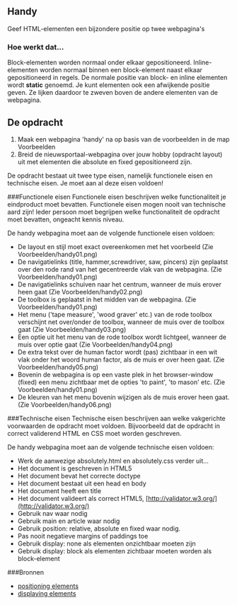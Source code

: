 ## Handy
Geef HTML-elementen een bijzondere positie op twee webpagina's
### Hoe werkt dat...
Block-elementen worden normaal onder elkaar gepositioneerd. Inline-elementen worden normaal binnen een block-element naast elkaar gepositioneerd in regels. De normale positie van block- en inline elementen wordt **static** genoemd. Je kunt elementen ook een afwijkende positie geven. Ze lijken daardoor te zweven boven de andere elementen van de webpagina.

## De opdracht
1. Maak een webpagina 'handy' na op basis van de voorbeelden in de map Voorbeelden
2. Breid de nieuwsportaal-webpagina over jouw hobby (opdracht layout) uit met elementen die absolute en fixed gepositioneerd zijn.

De opdracht bestaat uit twee type eisen, namelijk functionele eisen en technische eisen. Je moet aan al deze eisen voldoen!

###Functionele eisen
Functionele eisen beschrijven welke functionaliteit je eindproduct moet bevatten. Functionele eisen mogen nooit van technische aard zijn! Ieder persoon moet begrijpen welke functionaliteit de opdracht moet bevatten, ongeacht kennis niveau.

De handy webpagina moet aan de volgende functionele eisen voldoen:
* De layout en stijl moet exact overeenkomen met het voorbeeld (Zie Voorbeelden/handy01.png)
* De navigatielinks (title, hammer,screwdriver, saw, pincers) zijn geplaatst over den rode rand van het gecentreerde vlak van de webpagina. (Zie Voorbeelden/handy01.png)
* De navigatielinks schuiven naar het centrum, wanneer de muis erover heen gaat (Zie Voorbeelden/handy02.png)
* De toolbox is geplaatst in het midden van de webpagina. (Zie Voorbeelden/handy01.png)
* Het menu ('tape measure', 'wood graver' etc.) van de rode toolbox verschijnt net over/onder de toolbox, wanneer de muis over de toolbox gaat (Zie Voorbeelden/handy03.png)
* Een optie uit het menu van de rode toolbox wordt lichtgeel, wanneer de muis over optie gaat (Zie Voorbeelden/handy04.png)
* De extra tekst over de human factor wordt (pas) zichtbaar in een wit vlak onder het woord human factor, als de muis er over heen gaat. (Zie Voorbeelden/handy05.png)
* Bovenin de webpagina is op een vaste plek in het browser-window (fixed) een menu zichtbaar met de opties 'to paint', 'to mason' etc. (Zie Voorbeelden/handy01.png)
* De kleuren van het menu bovenin wijzigen als de muis erover heen gaat. (Zie Voorbeelden/handy06.png)

###Technische eisen
Technische eisen beschrijven aan welke vakgerichte voorwaarden de opdracht moet voldoen. Bijvoorbeeld dat de opdracht in correct validerend HTML en CSS moet worden geschreven. 

De handy webpagina moet aan de volgende technische eisen voldoen:
* Werk de aanwezige absolutely.html en absolutely.css verder uit...
* Het document is geschreven in HTML5
* Het document bevat het correcte doctype 
* Het document bestaat uit een head en body
* Het document heeft een title
* Het document valideert als correct HTML5, [http://validator.w3.org/](http://validator.w3.org/)
* Gebruik nav waar nodig
* Gebruik main en article waar nodig
* Gebruik position: relative, absolute en fixed waar nodig.
* Pas nooit negatieve margins of paddings toe
* Gebruik display: none als elementen onzichtbaar moeten zijn
* Gebruik display: block als elementen zichtbaar moeten worden als block-element

###Bronnen
* [positioning elements](http://www.w3schools.com/cssref/pr_class_position.asp)
* [displaying elements](http://www.w3schools.com/cssref/pr_class_display.asp)
